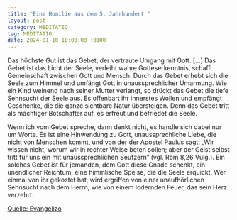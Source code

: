 ```yaml
---
title: "Eine Homilie aus dem 5. Jahrhundert "
layout: post
category: MEDITATIO
tag: MEDITATIO
date: 2024-01-10 10:00:00 +0100
---
```

Das höchste Gut ist das Gebet, der vertraute Umgang mit Gott. […] Das Gebet ist das Licht der Seele, verleiht wahre Gotteserkenntnis, schafft Gemeinschaft zwischen Gott und Mensch. Durch das Gebet erhebt sich die Seele zum Himmel und umfängt Gott in unaussprechlicher Umarmung. Wie ein Kind weinend nach seiner Mutter verlangt, so drückt das Gebet die tiefe Sehnsucht der Seele aus.<!--more--> Es offenbart ihr innerstes Wollen und empfängt Geschenke, die die ganze sichtbare Natur übersteigen. Denn das Gebet tritt als mächtiger Botschafter auf, es erfreut und befriedet die Seele.

Wenn ich vom Gebet spreche, dann denkt nicht, es handle sich dabei nur um Worte. Es ist eine Hinwendung zu Gott, unaussprechliche Liebe, die nicht von Menschen kommt, und von der der Apostel Paulus sagt: „Wir wissen nicht, worum wir in rechter Weise beten sollen; aber der Geist selbst tritt für uns ein mit unaussprechlichen Seufzern“ (vgl. Röm 8,26 Vulg.). Ein solches Gebet ist für jemanden, dem Gott diese Gnade schenkt, ein unendlicher Reichtum, eine himmlische Speise, die die Seele erquickt. Wer einmal von ihr gekostet hat, wird ergriffen von einer unaufhörlichen Sehnsucht nach dem Herrn, wie von einem lodernden Feuer, das sein Herz verzehrt.


[Quelle: Evangelizo](https://evangeliumtagfuertag.org/DE/gospel)